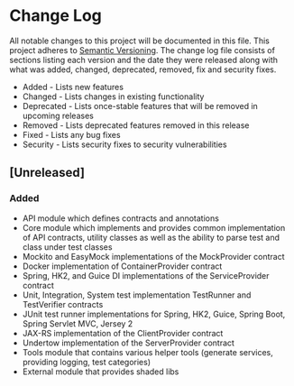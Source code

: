 # Change Log
All notable changes to this project will be documented in this file. This project
adheres to [Semantic Versioning](http://semver.org/). The change log file consists
of sections listing each version and the date they were released along with what
was added, changed, deprecated, removed, fix and security fixes.

- Added - Lists new features
- Changed - Lists changes in existing functionality
- Deprecated -  Lists once-stable features that will be removed in upcoming releases
- Removed - Lists deprecated features removed in this release
- Fixed - Lists any bug fixes
- Security - Lists security fixes to security vulnerabilities

## [Unreleased]
### Added
- API module which defines contracts and annotations
- Core module which implements and provides common implementation of API contracts, utility classes as well as the ability to parse test and class under test classes
- Mockito and EasyMock implementations of the MockProvider contract
- Docker implementation of ContainerProvider contract
- Spring, HK2, and Guice DI implementations of the ServiceProvider contract
- Unit, Integration, System test implementation TestRunner and TestVerifier contracts
- JUnit test runner implementations for Spring, HK2, Guice, Spring Boot, Spring Servlet MVC, Jersey 2
- JAX-RS implementation of the ClientProvider contract
- Undertow implementation of the ServerProvider contract
- Tools module that contains various helper tools (generate services, providing logging, test categories)
- External module that provides shaded libs

